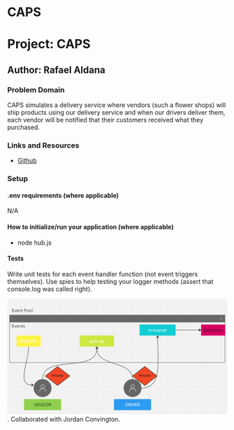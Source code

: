 # CAPS

# Project: CAPS

## Author: Rafael Aldana

### Problem Domain

 CAPS simulates a delivery service where vendors (such a flower shops) will ship products using our delivery service and when our drivers deliver them, each vendor will be notified that their customers received what they purchased.

### Links and Resources

- [Github](https://github.com/Rafael-Aldana/CAPS)

### Setup

#### .env requirements (where applicable)
N/A

#### How to initialize/run your application (where applicable)

- node hub.js

#### Tests

Write unit tests for each event handler function (not event triggers themselves).
Use spies to help testing your logger methods (assert that console.log was called right).

![UML](assets/UML.png).
Collaborated with Jordan Convington.